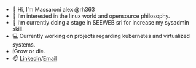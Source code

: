 - 👋 Hi, I’m Massaroni alex @rh363
- 👀 I’m interested in the linux world and opensource philosophy.
- 🌱 I’m currently doing a stage in SEEWEB srl for increase my sysadmin skill.
- 💻 Currently working on projects regarding kubernetes and virtualized systems.
- 🕯Grow or die.
- 📫 [Linkedin](https://www.linkedin.com/in/alex-massaroni/)/[Email](mailto:alex.massaroni2004@gmail.com)

<!---
rh363/rh363 is a ✨ special ✨ repository because its `README.md` (this file) appears on your GitHub profile.
You can click the Preview link to take a look at your changes.
--->
